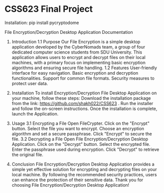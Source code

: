 # CSS623 Final Project 

Installation:
pip install pycryptodome


File Encryption/Decryption Desktop Application Documentation

1. Introduction
1.1 Purpose
Our File Encryption is a simple desktop application developed by the CyberNomads team, a group of four dedicated computer science students from SDU University. This application allows users to encrypt and decrypt files on their local machines, with a primary focus on implementing basic encryption algorithms and ensuring secure file handling.
1.2 Features
User-friendly interface for easy navigation.
Basic encryption and decryption functionalities.
Support for common file formats.
Security measures to protect user data.

2. Installation
To install Encryption/Decryption File Desktop Application  on your machine, follow these steps:
Download the installation package from the link: https://github.com/shakh022/CSS623 .
Run the installer and follow the on-screen instructions.
Once the installation is complete, launch the Application.

3. Usage
3.1 Encrypting a File
Open FileCrypter.
Click on the "Encrypt" button.
Select the file you want to encrypt.
Choose an encryption algorithm and set a secure passphrase.
Click "Encrypt" to secure the file.
3.2 Decrypting a File
Open File Encryption/Decryption Desktop Application.
Click on the "Decrypt" button.
Select the encrypted file.
Enter the passphrase used during encryption.
Click "Decrypt" to retrieve the original file.



4. Conclusion
File Encryption/Decryption Desktop Application provides a simple yet effective solution for encrypting and decrypting files on your local machine. By following the recommended security practices, users can enhance the protection of their sensitive data. 
Thank you for choosing File Encryption/Decryption Desktop Application!


